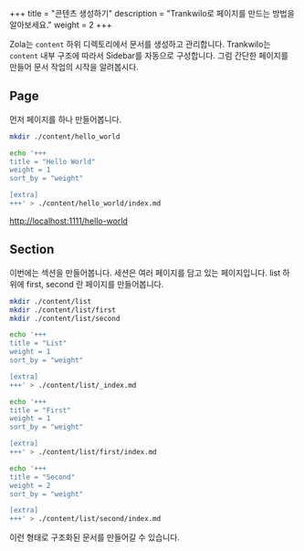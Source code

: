 +++
title = "콘텐츠 생성하기"
description = "Trankwilo로 페이지를 만드는 방법을 알아보세요."
weight = 2
+++

Zola는 `content` 하위 디렉토리에서 문서를 생성하고 관리합니다. Trankwilo는 `content` 내부 구조에 따라서 Sidebar를 자동으로 구성합니다. 그럼 간단한 페이지를 만들어 문서 작업의 시작을 알려봅시다.

## Page

먼저 페이지를 하나 만들어봅니다.

```bash
mkdir ./content/hello_world

echo '+++
title = "Hello World"
weight = 1
sort_by = "weight"

[extra]
+++' > ./content/hello_world/index.md
```

[http://localhost:1111/hello-world](http://localhost:1111/hello-world)

## Section

이번에는 섹션을 만들어봅니다. 세션은 여러 페이지를 담고 있는 페이지입니다. list 하위에 first, second 란 페이지를 만들어봅니다.

```bash
mkdir ./content/list
mkdir ./content/list/first
mkdir ./content/list/second

echo '+++
title = "List"
weight = 1
sort_by = "weight"

[extra]
+++' > ./content/list/_index.md

echo '+++
title = "First"
weight = 1
sort_by = "weight"

[extra]
+++' > ./content/list/first/index.md

echo '+++
title = "Second"
weight = 2
sort_by = "weight"

[extra]
+++' > ./content/list/second/index.md
```

이런 형태로 구조화된 문서를 만들어갈 수 있습니다.
